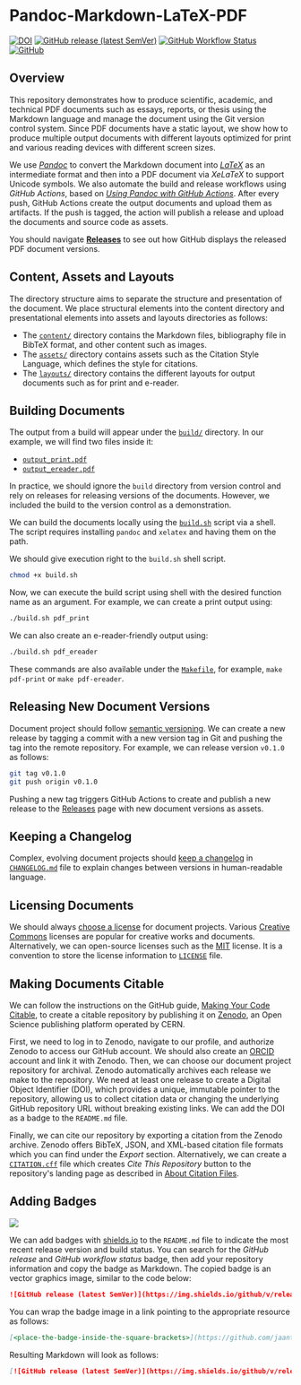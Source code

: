 # Pandoc-Markdown-LaTeX-PDF
[![DOI](https://zenodo.org/badge/DOI/10.5281/zenodo.5035130.svg)](https://doi.org/10.5281/zenodo.5035130)
[![GitHub release (latest SemVer)](https://img.shields.io/github/v/release/jaantollander/pandoc-markdown-latex-pdf?sort=semver)](https://github.com/jaantollander/pandoc-markdown-latex-pdf/releases)
[![GitHub Workflow Status](https://img.shields.io/github/workflow/status/jaantollander/pandoc-markdown-latex-pdf/Build)](https://github.com/jaantollander/pandoc-markdown-latex-pdf/actions/workflows/build.yml)
[![GitHub](https://img.shields.io/github/license/jaantollander/pandoc-markdown-latex-pdf)](./LICENSE)

## Overview
This repository demonstrates how to produce scientific, academic, and technical PDF documents such as essays, reports, or thesis using the Markdown language and manage the document using the Git version control system. Since PDF documents have a static layout, we show how to produce multiple output documents with different layouts optimized for print and various reading devices with different screen sizes.

We use [*Pandoc*](https://pandoc.org/) to convert the Markdown document into [*LaTeX*](https://www.latex-project.org/) as an intermediate format and then into a PDF document via *XeLaTeX* to support Unicode symbols. We also automate the build and release workflows using *GitHub Actions*, based on [*Using Pandoc with GitHub Actions*](https://github.com/pandoc/pandoc-action-example). After every push, GitHub Actions create the output documents and upload them as artifacts. If the push is tagged, the action will publish a release and upload the documents and source code as assets. 

You should navigate [**Releases**](https://github.com/jaantollander/pandoc-markdown-latex-pdf/releases) to see out how GitHub displays the released PDF document versions.


## Content, Assets and Layouts
The directory structure aims to separate the structure and presentation of the document. We place structural elements into the content directory and presentational elements into assets and layouts directories as follows:

- The [`content/`](./content/) directory contains the Markdown files, bibliography file in BibTeX format, and other content such as images.
- The [`assets/`](./assets/) directory contains assets such as the Citation Style Language, which defines the style for citations.
- The [`layouts/`](./layouts/) directory contains the different layouts for output documents such as for print and e-reader.


## Building Documents
The output from a build will appear under the [`build/`](./build/) directory. In our example, we will find two files inside it:

- [`output_print.pdf`](./build/output_print.pdf)
- [`output_ereader.pdf`](./build/output_ereader.pdf)

In practice, we should ignore the `build` directory from version control and rely on releases for releasing versions of the documents. However, we included the build to the version control as a demonstration.

We can build the documents locally using the [`build.sh`](./build.sh) script via a shell. The script requires installing `pandoc` and `xelatex` and having them on the path.

We should give execution right to the `build.sh` shell script.

```bash
chmod +x build.sh
```

Now, we can execute the build script using shell with the desired function name as an argument. For example, we can create a print output using:

```bash
./build.sh pdf_print
```

We can also create an e-reader-friendly output using:

```bash
./build.sh pdf_ereader
```

These commands are also available under the [`Makefile`](./Makefile), for example, `make pdf-print` or `make pdf-ereader`.


## Releasing New Document Versions
Document project should follow [semantic versioning](https://semver.org/). We can create a new release by tagging a commit with a new version tag in Git and pushing the tag into the remote repository. For example, we can release version `v0.1.0` as follows:

```bash
git tag v0.1.0
git push origin v0.1.0
```

Pushing a new tag triggers GitHub Actions to create and publish a new release to the [Releases](https://github.com/jaantollander/pandoc-markdown-latex-pdf/releases) page with new document versions as assets.


## Keeping a Changelog
Complex, evolving document projects should [keep a changelog](https://keepachangelog.com) in [`CHANGELOG.md`](./CHANGELOG.md) file to explain changes between versions in human-readable language.


## Licensing Documents
We should always [choose a license](https://choosealicense.com/) for document projects. Various [Creative Commons](https://creativecommons.org/licenses/) licenses are popular for creative works and documents. Alternatively, we can open-source licenses such as the [MIT](https://choosealicense.com/licenses/mit/) license. It is a convention to store the license information to [`LICENSE`](./LICENSE) file.


## Making Documents Citable
We can follow the instructions on the GitHub guide, [Making Your Code Citable](https://guides.github.com/activities/citable-code/), to create a citable repository by publishing it on [Zenodo](https://zenodo.org/), an Open Science publishing platform operated by CERN.

First, we need to log in to Zenodo, navigate to our profile, and authorize Zenodo to access our GitHub account. We should also create an [ORCID](https://orcid.org/) account and link it with Zenodo. Then, we can choose our document project repository for archival. Zenodo automatically archives each release we make to the repository. We need at least one release to create a Digital Object Identifier (DOI), which provides a unique, immutable pointer to the repository, allowing us to collect citation data or changing the underlying GitHub repository URL without breaking existing links. We can add the DOI as a badge to the `README.md` file.

Finally, we can cite our repository by exporting a citation from the Zenodo archive. Zenodo offers BibTeX, JSON, and XML-based citation file formats which you can find under the *Export* section. Alternatively, we can create a [`CITATION.cff`](./CITATION.cff) file which creates *Cite This Repository* button to the repository's landing page as described in [About Citation Files](https://docs.github.com/en/github/creating-cloning-and-archiving-repositories/creating-a-repository-on-github/about-citation-files).


## Adding Badges
![](https://img.shields.io/badge/badge-message-blue)

We can add badges with [shields.io](https://shields.io/) to the `README.md` file to indicate the most recent release version and build status. You can search for the *GitHub release* and *GitHub workflow status* badge, then add your repository information and copy the badge as Markdown. The copied badge is an vector graphics image, similar to the code below:

```markdown
![GitHub release (latest SemVer)](https://img.shields.io/github/v/release/jaantollander/pandoc-markdown-latex-pdf?sort=semver)
```

You can wrap the badge image in a link pointing to the appropriate resource as follows:

```markdown
[<place-the-badge-inside-the-square-brackets>](https://github.com/jaantollander/pandoc-markdown-latex-pdf/releases)
```

Resulting Markdown will look as follows:

```markdown
[![GitHub release (latest SemVer)](https://img.shields.io/github/v/release/jaantollander/pandoc-markdown-latex-pdf?sort=semver)](https://github.com/jaantollander/markdown-latex-pandoc-example/releases)
```
